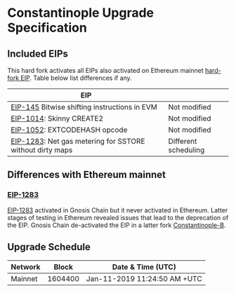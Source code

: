 # Constantinople Upgrade Specification

## Included EIPs

This hard fork activates all EIPs also activated on Ethereum mainnet [hard-fork EIP](https://eips.ethereum.org/EIPS/eip-1013).
Table below list differences if any.

| EIP |  |
| - | - |
| [EIP-145](https://eips.ethereum.org/EIPS/eip-145:) Bitwise shifting instructions in EVM | Not modified |
| [EIP-1014](https://eips.ethereum.org/EIPS/eip-1014): Skinny CREATE2 | Not modified |
| [EIP-1052](https://eips.ethereum.org/EIPS/eip-1052): EXTCODEHASH opcode | Not modified |
| [EIP-1283](https://eips.ethereum.org/EIPS/eip-1283): Net gas metering for SSTORE without dirty maps | Different scheduling |

## Differences with Ethereum mainnet

### [EIP-1283](https://eips.ethereum.org/EIPS/eip-1283)

[EIP-1283](https://eips.ethereum.org/EIPS/eip-1283) activated in Gnosis Chain but it never activated in Ethereum. Latter stages of testing in Ethereum revealed issues that lead to the deprecation of the EIP. Gnosis Chain de-activated the EIP in a latter fork [Constantinople-B](../constantinople-b.md).

## Upgrade Schedule

| Network | Block   | Date & Time (UTC)             | 
| ------- | ------- | ----------------------------- | 
| Mainnet | 1604400 | Jan-11-2019 11:24:50 AM +UTC  | 

